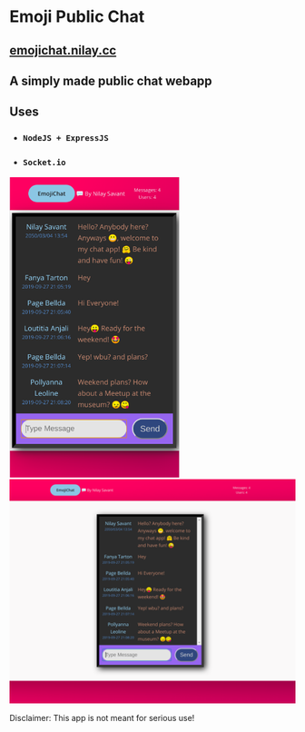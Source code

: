 # Emoji Public Chat

## [emojichat.nilay.cc](https://emojichat.nilay.cc)

## A simply made public chat webapp

## Uses

- ### `NodeJS + ExpressJS`

- ### `Socket.io`

<img src=".readme_res/mobile-view.png" alt="drawing" width="300"/>

<img src=".readme_res/desktop-view.png" alt="drawing" width="650"/>

Disclaimer: This app is not meant for serious use!